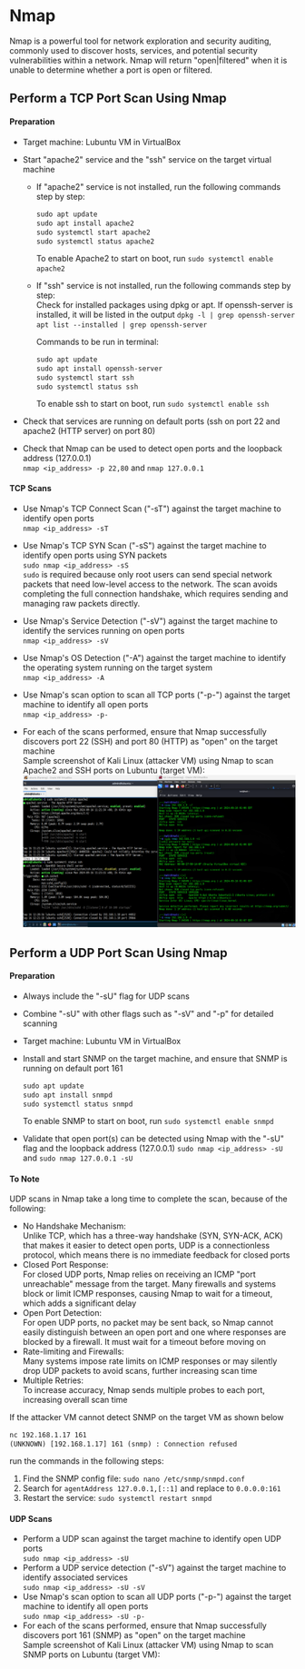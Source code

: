 # Nmap

Nmap is a powerful tool for network exploration and security auditing, commonly used to discover hosts, services, and potential security vulnerabilities within a network. Nmap will return "open|filtered" when it is unable to determine whether a port is open or filtered.

## Perform a TCP Port Scan Using Nmap

#### Preparation
- Target machine: Lubuntu VM in VirtualBox
- Start "apache2" service and the "ssh" service on the target virtual machine
  - If "apache2" service is not installed, run the following commands step by step:
    ```
    sudo apt update
    sudo apt install apache2
    sudo systemctl start apache2
    sudo systemctl status apache2
    ```
    To enable Apache2 to start on boot, run `sudo systemctl enable apache2` <br/>

  - If "ssh" service is not installed, run the following commands step by step: <br/>
    Check for installed packages using dpkg or apt. If openssh-server is installed, it will be listed in the output
    `dpkg -l | grep openssh-server`
    `apt list --installed | grep openssh-server`

    Commands to be run in terminal: <br/>
    ```
    sudo apt update
    sudo apt install openssh-server
    sudo systemctl start ssh
    sudo systemctl status ssh
    ```
    To enable ssh to start on boot, run `sudo systemctl enable ssh` <br/>
    
- Check that services are running on default ports (ssh on port 22 and apache2 (HTTP server) on port 80)
- Check that Nmap can be used to detect open ports and the loopback address (127.0.0.1) <br/>
  `nmap <ip_address> -p 22,80` and `nmap 127.0.0.1`

#### TCP Scans
- Use Nmap's TCP Connect Scan ("-sT") against the target machine to identify open ports <br/>
  `nmap <ip_address> -sT`
  
- Use Nmap's TCP SYN Scan ("-sS") against the target machine to identify open ports using SYN packets <br/>
  `sudo nmap <ip_address> -sS` <br/>
  `sudo` is required because only root users can send special network packets that need low-level access to the network. The scan avoids completing the full connection handshake, which requires sending and managing raw packets directly.
  
- Use Nmap's Service Detection ("-sV") against the target machine to identify the services running on open ports <br/>
  `nmap <ip_address> -sV`

- Use Nmap's OS Detection ("-A") against the target machine to identify the operating system running on the target system <br/>
  `nmap <ip_address> -A`

- Use Nmap's scan option to scan all TCP ports ("-p-") against the target machine to identify all open ports <br/>
  `nmap <ip_address> -p-`

- For each of the scans performed, ensure that Nmap successfully discovers port 22 (SSH) and port 80 (HTTP) as "open" on the target machine <br/>
  Sample screenshot of Kali Linux (attacker VM) using Nmap to scan Apache2 and SSH ports on Lubuntu (target VM): <br/>
  ![Nmap TCP Scan](https://github.com/aaronamran/MCSI-Remote-Cybersecurity-Internship/blob/main/Security%20Tools/images/nmap-tcp.png)





## Perform a UDP Port Scan Using Nmap
#### Preparation
- Always include the "-sU" flag for UDP scans
- Combine "-sU" with other flags such as "-sV" and "-p" for detailed scanning
- Target machine: Lubuntu VM in VirtualBox
- Install and start SNMP on the target machine, and ensure that SNMP is running on default port 161
  ```
  sudo apt update
  sudo apt install snmpd
  sudo systemctl status snmpd
  ```
  To enable SNMP to start on boot, run `sudo systemctl enable snmpd` <br/>
  
- Validate that open port(s) can be detected using Nmap with the "-sU" flag and the loopback address (127.0.0.1)
  `sudo nmap <ip_address> -sU` and `sudo nmap 127.0.0.1 -sU` <br/> 

#### To Note
UDP scans in Nmap take a long time to complete the scan, because of the following: <br/>
- No Handshake Mechanism: <br/>
  Unlike TCP, which has a three-way handshake (SYN, SYN-ACK, ACK) that makes it easier to detect open ports, UDP is a connectionless protocol, which means there is no immediate feedback for closed ports
- Closed Port Response: <br/>
  For closed UDP ports, Nmap relies on receiving an ICMP "port unreachable" message from the target. Many firewalls and systems block or limit ICMP responses, causing Nmap to wait for a timeout, which adds a significant delay
- Open Port Detection: <br/>
  For open UDP ports, no packet may be sent back, so Nmap cannot easily distinguish between an open port and one where responses are blocked by a firewall. It must wait for a timeout before moving on
- Rate-limiting and Firewalls: <br/>
  Many systems impose rate limits on ICMP responses or may silently drop UDP packets to avoid scans, further increasing scan time
- Multiple Retries: <br/>
  To increase accuracy, Nmap sends multiple probes to each port, increasing overall scan time

If the attacker VM cannot detect SNMP on the target VM as shown below <br/>
```
nc 192.168.1.17 161
(UNKNOWN) [192.168.1.17] 161 (snmp) : Connection refused
```
run the commands in the following steps:
1. Find the SNMP config file: `sudo nano /etc/snmp/snmpd.conf`
2. Search for `agentAddress 127.0.0.1,[::1]` and replace to `0.0.0.0:161`
3. Restart the service: `sudo systemctl restart snmpd`


#### UDP Scans
- Perform a UDP scan against the target machine to identify open UDP ports <br/>
  `sudo nmap <ip_address> -sU` 
- Perform a UDP service detection ("-sV") against the target machine to identify associated services <br/>
  `sudo nmap <ip_address> -sU -sV` 
- Use Nmap's scan option to scan all UDP ports ("-p-") against the target machine to identify all open ports <br/>
  `sudo nmap <ip_address> -sU -p-`
- For each of the scans performed, ensure that Nmap successfully discovers port 161 (SNMP) as "open" on the target machine <br/>
  Sample screenshot of Kali Linux (attacker VM) using Nmap to scan SNMP ports on Lubuntu (target VM): <br/>

